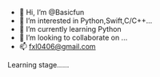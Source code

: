 - 👋 Hi, I’m @Basicfun
- 👀 I’m interested in Python,Swift,C/C++...
- 🌱 I’m currently learning Python
- 💞️ I’m looking to collaborate on ...
- 📫 fxl0406@gmail.com

<!---
Basicfun/Basicfun is a ✨ special ✨ repository because its `README.md` (this file) appears on your GitHub profile.
You can click the Preview link to take a look at your changes.
--->

  Learning stage......
